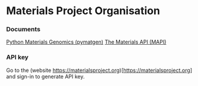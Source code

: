# Materials Project Organisation

### Documents

[Python Materials Genomics (pymatgen)](http://pymatgen.org/)
[The Materials API (MAPI)](https://materialsproject.org/docs/api)

### API key

Go to the (website https://materialsproject.org)[https://materialsproject.org] and sign-in to generate API key.

